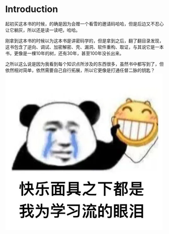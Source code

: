 # Introduction
起初买这本书的时候，的确是因为会赠一个看雪的邀请码哈哈，但是后边又不忍心让它躺灰，所以还是读一读吧，哈哈。

刚拿到这本书的时候以为这本书是讲密码学的，但是拿到之后，翻了翻目录发现，这书包含了逆向、调试、加密解密、壳、漏洞、软件重构、取证，与其说它是一本书，更像是一棵10年的树，还有30年，甚至100年没长出来。

之所以这么说是因为我看到每个知识点所涉及的东西很多，虽然书中都写到了，但依然相对简单，依然需要自己自行拓展，所以它更像是打通任督二脉的钥匙？
![](public/1.jpeg)